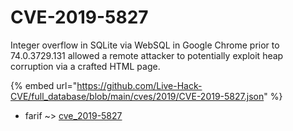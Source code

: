 # CVE-2019-5827

Integer overflow in SQLite via WebSQL in Google Chrome prior to 74.0.3729.131 allowed a remote attacker to potentially exploit heap corruption via a crafted HTML page.

{% embed url="https://github.com/Live-Hack-CVE/full_database/blob/main/cves/2019/CVE-2019-5827.json" %}


* farif ~> [cve_2019-5827](https://zeste.alice-snow.ru/2019/database/cve-2019-5827/cve_2019-5827-farif)
